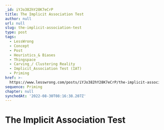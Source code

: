 ```yaml
---
_id: iYJo382hY28K7eCrP
title: The Implicit Association Test
author: null
url: null
slug: the-implicit-association-test
type: post
tags:
  - LessWrong
  - Concept
  - Post
  - Heuristics_& Biases
  - Thingspace
  - Carving_/ Clustering Reality
  - Implicit_Association Test (IAT)
  - Priming
href: >-
  https://www.lesswrong.com/posts/iYJo382hY28K7eCrP/the-implicit-association-test
sequence: Priming
chapter: null
synchedAt: '2022-08-30T08:16:38.207Z'
---
```


# The Implicit Association Test

